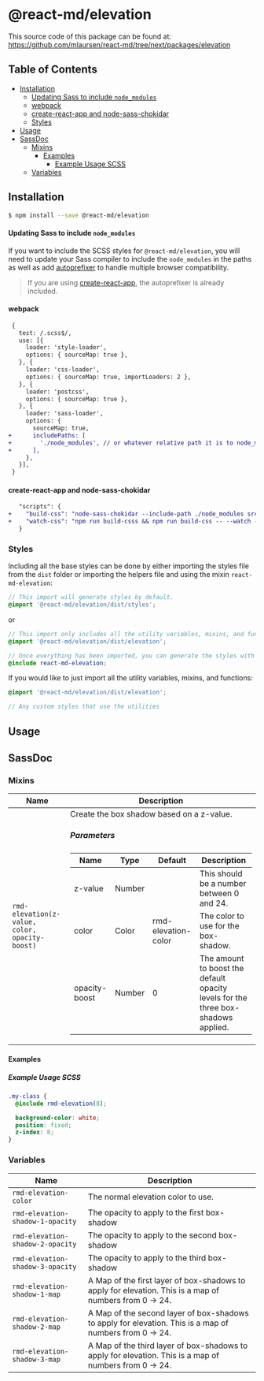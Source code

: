 # @react-md/elevation


This source code of this package can be found at: https://github.com/mlaursen/react-md/tree/next/packages/elevation

<!-- TOC_START -->
## Table of Contents
- [Installation](#installation)
    + [Updating Sass to include `node_modules`](#updating-sass-to-include-node_modules)
    + [webpack](#webpack)
    + [create-react-app and node-sass-chokidar](#create-react-app-and-node-sass-chokidar)
  * [Styles](#styles)
- [Usage](#usage)
- [SassDoc](#sassdoc)
  * [Mixins](#mixins)
    + [Examples](#examples)
      - [Example Usage SCSS](#example-usage-scss)
  * [Variables](#variables)
<!-- TOC_END -->

## Installation
```sh
$ npm install --save @react-md/elevation
```

#### Updating Sass to include `node_modules`
If you want to include the SCSS styles for `@react-md/elevation`, you will need to update your Sass compiler to include the `node_modules` in the paths as well as add [autoprefixer](https://github.com/postcss/autoprefixer) to handle multiple browser compatibility.

> If you are using [create-react-app](https://github.com/facebook/create-react-app), the autoprefixer is already included.

#### webpack
```diff
 {
   test: /.scss$/,
   use: [{
     loader: 'style-loader',
     options: { sourceMap: true },
   }, {
     loader: 'css-loader',
     options: { sourceMap: true, importLoaders: 2 },
   }, {
     loader: 'postcss',
     options: { sourceMap: true },
   }, {
     loader: 'sass-loader',
     options: {
       sourceMap: true,
+      includePaths: [
+        './node_modules', // or whatever relative path it is to node_modules
+      ],
     },
   }],
 }
```

#### create-react-app and node-sass-chokidar
```diff
   "scripts": {
+    "build-css": "node-sass-chokidar --include-path ./node_modules src/ -o src/",
+    "watch-css": "npm run build-csss && npm run build-css -- --watch --recursive"
   }
```

### Styles
Including all the base styles can be done by either importing the styles file from the `dist` folder or importing the helpers file and using the mixin `react-md-elevation`:

```scss
// This import will generate styles by default.
@import '@react-md/elevation/dist/styles';
```

or

```scss
// This import only includes all the utility variables, mixins, and functions.
@import '@react-md/elevation/dist/elevation';

// Once everything has been imported, you can generate the styles with the following mixin
@include react-md-elevation;
```

If you would like to just import all the utility variables, mixins, and functions:
```scss
@import '@react-md/elevation/dist/elevation';

// Any custom styles that use the utilities
```

## Usage

<!-- SASSDOC_START -->
## SassDoc

### Mixins

<table>
<thead>
<tr>
<th>Name</th>
<th>Description</th>
</tr>
</thead>
<tbody>
<tr>
<td><code>rmd-elevation(z-value, color, opacity-boost)</code></td>
<td>Create the box shadow based on a z-value.&#10;&#10;
<h5>Parameters</h5>
<table>
<thead>
<tr>
<th>Name</th>
<th>Type</th>
<th>Default</th>
<th>Description</th>
</thead>
<tbody>
<tr>
<td>z-value</td>
<td>Number</td>
<td></td>
<td>This should be a number between 0 and 24.</td>
</tr>
<tr>
<td>color</td>
<td>Color</td>
<td>rmd-elevation-color</td>
<td>The color to use for the box-shadow.</td>
</tr>
<tr>
<td>opacity-boost</td>
<td>Number</td>
<td>0</td>
<td>The amount to boost the default opacity levels for the&#10;  three box-shadows applied.</td>
</tr>
</tbody>
</table>

</td>
</tr>
</tbody>
</table>

#### Examples


##### Example Usage SCSS

```scss
.my-class {
  @include rmd-elevation(8);

  background-color: white;
  position: fixed;
  z-index: 8;
}
```


### Variables
<table>
<thead>
<tr>
<th>Name</th>
<th>Description</th>
</tr>
</thead>
<tbody>
<tr>
<td><code>rmd-elevation-color</code></td>
<td>The normal elevation color to use.&#10;</td>
</tr>
<tr>
<td><code>rmd-elevation-shadow-1-opacity</code></td>
<td>The opacity to apply to the first box-shadow&#10;</td>
</tr>
<tr>
<td><code>rmd-elevation-shadow-2-opacity</code></td>
<td>The opacity to apply to the second box-shadow&#10;</td>
</tr>
<tr>
<td><code>rmd-elevation-shadow-3-opacity</code></td>
<td>The opacity to apply to the third box-shadow&#10;</td>
</tr>
<tr>
<td><code>rmd-elevation-shadow-1-map</code></td>
<td>A Map of the first layer of box-shadows to apply for elevation.&#10;This is a map of numbers from 0 -&#62; 24.&#10;</td>
</tr>
<tr>
<td><code>rmd-elevation-shadow-2-map</code></td>
<td>A Map of the second layer of box-shadows to apply for elevation.&#10;This is a map of numbers from 0 -&#62; 24.&#10;</td>
</tr>
<tr>
<td><code>rmd-elevation-shadow-3-map</code></td>
<td>A Map of the third layer of box-shadows to apply for elevation.&#10;This is a map of numbers from 0 -&#62; 24.&#10;</td>
</tr>
</tbody>
</table>

<!-- SASSDOC_END -->
